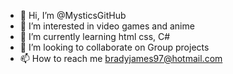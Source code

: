 - 👋 Hi, I’m @MysticsGitHub
- 👀 I’m interested in video games and anime
- 🌱 I’m currently learning html css, C#
- 💞️ I’m looking to collaborate on Group projects
- 📫 How to reach me bradyjames97@hotmail.com

<!---
MysticsGitHub/MysticsGitHub is a ✨ special ✨ repository because its `README.md` (this file) appears on your GitHub profile.
You can click the Preview link to take a look at your changes.
--->
